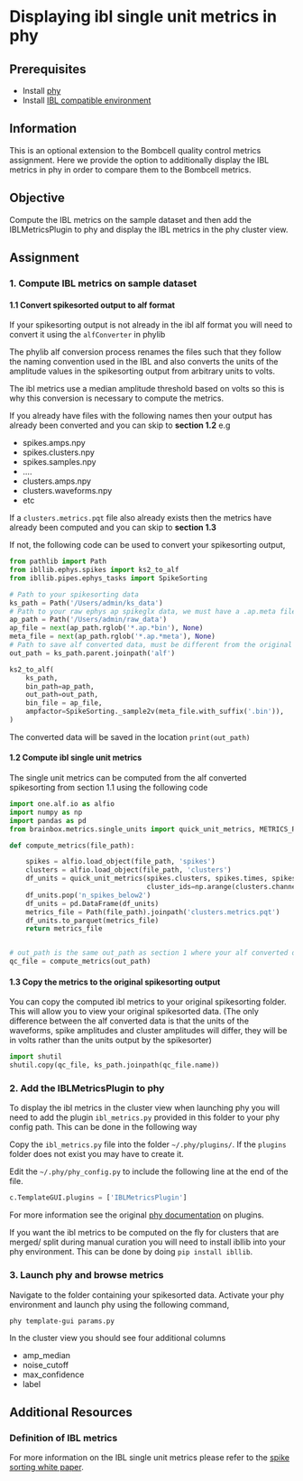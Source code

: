 # Displaying ibl single unit metrics in phy

## Prerequisites

- Install [phy](https://github.com/cortex-lab/phy?tab=readme-ov-file#installation-instructions)
- Install [IBL compatible environment](https://github.com/int-brain-lab/neuropixels_course_2024/blob/main/installation/README.md)

## Information
This is an optional extension to the Bombcell quality control metrics assignment. Here we provide
the option to additionally display the IBL metrics in phy in order to compare them to the Bombcell metrics.

## Objective
Compute the IBL metrics on the sample dataset and then add the IBLMetricsPlugin to phy and display the IBL metrics in the phy cluster view.

## Assignment

### 1. Compute IBL metrics on sample dataset
#### 1.1 Convert spikesorted output to alf format
If your spikesorting output is not already in the ibl alf format you will need to convert it using the `alfConverter`
in phylib

The phylib alf conversion process renames the files such that they follow the naming convention used in the IBL
and also converts the units of the amplitude values in the spikesorting output from arbitrary units to volts. 

The ibl metrics use a median amplitude threshold based on volts so this is why this conversion is necessary to compute
the metrics.

If you already have files with the following names then your output has already been converted and you can skip to **section 1.2** e.g
- spikes.amps.npy
- spikes.clusters.npy
- spikes.samples.npy
- ....
- clusters.amps.npy
- clusters.waveforms.npy
- etc

If a `clusters.metrics.pqt` file also already exists then the metrics have already been computed and you can skip to **section 1.3**

If not, the following code can be used to convert your spikesorting output,

```python
from pathlib import Path
from ibllib.ephys.spikes import ks2_to_alf
from ibllib.pipes.ephys_tasks import SpikeSorting

# Path to your spikesorting data
ks_path = Path('/Users/admin/ks_data')
# Path to your raw ephys ap spikeglx data, we must have a .ap.meta file
ap_path = Path('/Users/admin/raw_data')
ap_file = next(ap_path.rglob('*.ap.*bin'), None)
meta_file = next(ap_path.rglob('*.ap.*meta'), None)
# Path to save alf converted data, must be different from the original spikesorting data
out_path = ks_path.parent.joinpath('alf')

ks2_to_alf(
    ks_path,
    bin_path=ap_path,
    out_path=out_path,
    bin_file = ap_file,
    ampfactor=SpikeSorting._sample2v(meta_file.with_suffix('.bin')),
)

```

The converted data will be saved in the location `print(out_path)`


#### 1.2 Compute ibl single unit metrics

The single unit metrics can be computed from the alf converted spikesorting from section 1.1 using the following code

```python
import one.alf.io as alfio
import numpy as np
import pandas as pd
from brainbox.metrics.single_units import quick_unit_metrics, METRICS_PARAMS

def compute_metrics(file_path):

    spikes = alfio.load_object(file_path, 'spikes')
    clusters = alfio.load_object(file_path, 'clusters')
    df_units = quick_unit_metrics(spikes.clusters, spikes.times, spikes.amps, spikes.depths,
                                  cluster_ids=np.arange(clusters.channels.size), params=METRICS_PARAMS)
    df_units.pop('n_spikes_below2')
    df_units = pd.DataFrame(df_units)
    metrics_file = Path(file_path).joinpath('clusters.metrics.pqt')
    df_units.to_parquet(metrics_file)
    return metrics_file


# out_path is the same out_path as section 1 where your alf converted data is
qc_file = compute_metrics(out_path)
```

#### 1.3 Copy the metrics to the original spikesorting output
You can copy the computed ibl metrics to your original spikesorting folder. This will allow you to view your original spikesorted data. (The only difference between the alf 
converted data is that the units of the waveforms, spike amplitudes and cluster amplitudes will differ, they will be in volts rather than the units output by the spikesorter)

```python
import shutil
shutil.copy(qc_file, ks_path.joinpath(qc_file.name))
```

### 2. Add the IBLMetricsPlugin to phy
To display the ibl metrics in the cluster view when launching phy you will need to add the plugin `ibl_metrics.py` provided in 
this folder to your phy config path. This can be done in the following way

Copy the `ibl_metrics.py` file into the folder `~/.phy/plugins/`. If the `plugins` folder does not exist you may have to create it.

Edit the  `~/.phy/phy_config.py` to include the following line at the end of the file.

```python
c.TemplateGUI.plugins = ['IBLMetricsPlugin']
```

For more information see the original [phy documentation](https://phy.readthedocs.io/en/latest/plugins/) on plugins.

If you want the ibl metrics to be computed on the fly for clusters that are merged/ split during manual curation you will
need to install ibllib into your phy environment. This can be done by doing `pip install ibllib`.

### 3. Launch phy and browse metrics
Navigate to the folder containing your spikesorted data. Activate your phy environment and launch phy using the following
command,

```shell
phy template-gui params.py
```

In the cluster view you should see four additional columns
- amp_median
- noise_cutoff
- max_confidence
- label


## Additional Resources

### Definition of IBL metrics
For more information on the IBL single unit metrics please refer to the [spike sorting white paper](https://doi.org/10.6084/m9.figshare.19705522).
